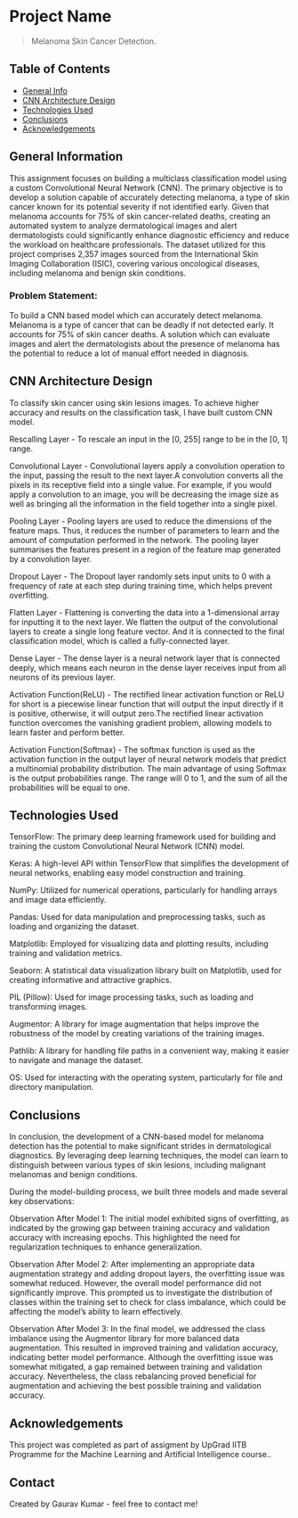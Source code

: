 # Project Name
> Melanoma Skin Cancer Detection.


## Table of Contents
* [General Info](#general-information)
* [CNN Architecture Design](#cnn-architecture-design)
* [Technologies Used](#technologies-used)
* [Conclusions](#conclusions)
* [Acknowledgements](#acknowledgements)

<!-- You can include any other section that is pertinent to your problem -->

## General Information
This assignment focuses on building a multiclass classification model using a custom Convolutional Neural Network (CNN).
The primary objective is to develop a solution capable of accurately detecting melanoma, a type of skin cancer known for its potential severity if not identified early.
Given that melanoma accounts for 75% of skin cancer-related deaths, creating an automated system to analyze dermatological images and alert dermatologists could significantly enhance diagnostic efficiency and reduce the workload on healthcare professionals. 
The dataset utilized for this project comprises 2,357 images sourced from the International Skin Imaging Collaboration (ISIC), covering various oncological diseases, including melanoma and benign skin conditions.
### Problem Statement: 
To build a CNN based model which can accurately detect melanoma. Melanoma is a type of cancer that can be deadly if not detected early. It accounts for 75% of skin cancer deaths. 
A solution which can evaluate images and alert the dermatologists about the presence of melanoma has the potential to reduce a lot of manual effort needed in diagnosis.

<!-- You don't have to answer all the questions - just the ones relevant to your project. -->

## CNN Architecture Design
To classify skin cancer using skin lesions images. To achieve higher accuracy and results on the classification task, I have built custom CNN model.

Rescalling Layer - To rescale an input in the [0, 255] range to be in the [0, 1] range.

Convolutional Layer - Convolutional layers apply a convolution operation to the input, passing the result to the next layer.A convolution converts all the pixels in its receptive field into a single value. For example, if you would apply a convolution to an image, you will be decreasing the image size as well as bringing all the information in the field together into a single pixel.

Pooling Layer - Pooling layers are used to reduce the dimensions of the feature maps. Thus, it reduces the number of parameters to learn and the amount of computation performed in the network. The pooling layer summarises the features present in a region of the feature map generated by a convolution layer.

Dropout Layer - The Dropout layer randomly sets input units to 0 with a frequency of rate at each step during training time, which helps prevent overfitting.

Flatten Layer - Flattening is converting the data into a 1-dimensional array for inputting it to the next layer. We flatten the output of the convolutional layers to create a single long feature vector. And it is connected to the final classification model, which is called a fully-connected layer.

Dense Layer - The dense layer is a neural network layer that is connected deeply, which means each neuron in the dense layer receives input from all neurons of its previous layer.

Activation Function(ReLU) - The rectified linear activation function or ReLU for short is a piecewise linear function that will output the input directly if it is positive, otherwise, it will output zero.The rectified linear activation function overcomes the vanishing gradient problem, allowing models to learn faster and perform better.

Activation Function(Softmax) - The softmax function is used as the activation function in the output layer of neural network models that predict a multinomial probability distribution. The main advantage of using Softmax is the output probabilities range. The range will 0 to 1, and the sum of all the probabilities will be equal to one.

<!-- You don't have to answer all the questions - just the ones relevant to your project. -->


## Technologies Used
TensorFlow: The primary deep learning framework used for building and training the custom Convolutional Neural Network (CNN) model.

Keras: A high-level API within TensorFlow that simplifies the development of neural networks, enabling easy model construction and training.

NumPy: Utilized for numerical operations, particularly for handling arrays and image data efficiently.

Pandas: Used for data manipulation and preprocessing tasks, such as loading and organizing the dataset.

Matplotlib: Employed for visualizing data and plotting results, including training and validation metrics.

Seaborn: A statistical data visualization library built on Matplotlib, used for creating informative and attractive graphics.

PIL (Pillow): Used for image processing tasks, such as loading and transforming images.

Augmentor: A library for image augmentation that helps improve the robustness of the model by creating variations of the training images.

Pathlib: A library for handling file paths in a convenient way, making it easier to navigate and manage the dataset.

OS: Used for interacting with the operating system, particularly for file and directory manipulation.

<!-- As the libraries versions keep on changing, it is recommended to mention the version of library used in this project -->

## Conclusions

In conclusion, the development of a CNN-based model for melanoma detection has the potential to make significant strides in dermatological diagnostics. 
By leveraging deep learning techniques, the model can learn to distinguish between various types of skin lesions, including malignant melanomas and benign conditions.

During the model-building process, we built three models and made several key observations:

Observation After Model 1: The initial model exhibited signs of overfitting, as indicated by the growing gap between training accuracy and validation accuracy with increasing epochs. 
This highlighted the need for regularization techniques to enhance generalization.

Observation After Model 2: After implementing an appropriate data augmentation strategy and adding dropout layers, the overfitting issue was somewhat reduced. 
However, the overall model performance did not significantly improve. This prompted us to investigate the distribution of classes within the training set to check for class imbalance, which could be affecting the model’s ability to learn effectively.

Observation After Model 3: In the final model, we addressed the class imbalance using the Augmentor library for more balanced data augmentation. 
This resulted in improved training and validation accuracy, indicating better model performance. Although the overfitting issue was somewhat mitigated, a gap remained between training and validation accuracy. 
Nevertheless, the class rebalancing proved beneficial for augmentation and achieving the best possible training and validation accuracy.


## Acknowledgements
This project was completed as part of assigment by UpGrad IITB Programme for the Machine Learning and Artificial Intelligence course..


## Contact
Created by 
Gaurav Kumar - feel free to contact me!


<!-- Optional -->
<!-- ## License -->
<!-- This project is open source and available under the [... License](). -->

<!-- You don't have to include all sections - just the one's relevant to your project -->
